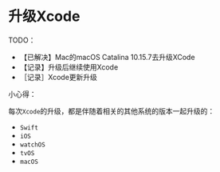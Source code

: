 # 升级Xcode

TODO：

* 【已解决】Mac的macOS Catalina 10.15.7去升级XCode
* 【记录】升级后继续使用Xcode
* ［记录］Xcode更新升级

小心得：

每次`Xcode`的升级，都是伴随着相关的其他系统的版本一起升级的：

* `Swift`
* `iOS`
* `watchOS`
* `tvOS`
* `macOS`
